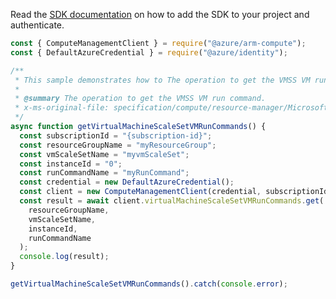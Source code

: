 Read the [SDK documentation](https://github.com/Azure/azure-sdk-for-js/blob/%40azure%2Farm-compute_18.0.0/sdk/compute/arm-compute/README.md) on how to add the SDK to your project and authenticate.

```javascript
const { ComputeManagementClient } = require("@azure/arm-compute");
const { DefaultAzureCredential } = require("@azure/identity");

/**
 * This sample demonstrates how to The operation to get the VMSS VM run command.
 *
 * @summary The operation to get the VMSS VM run command.
 * x-ms-original-file: specification/compute/resource-manager/Microsoft.Compute/stable/2022-03-01/ComputeRP/examples/runCommandExamples/VirtualMachineScaleSetVMRunCommand_Get.json
 */
async function getVirtualMachineScaleSetVMRunCommands() {
  const subscriptionId = "{subscription-id}";
  const resourceGroupName = "myResourceGroup";
  const vmScaleSetName = "myvmScaleSet";
  const instanceId = "0";
  const runCommandName = "myRunCommand";
  const credential = new DefaultAzureCredential();
  const client = new ComputeManagementClient(credential, subscriptionId);
  const result = await client.virtualMachineScaleSetVMRunCommands.get(
    resourceGroupName,
    vmScaleSetName,
    instanceId,
    runCommandName
  );
  console.log(result);
}

getVirtualMachineScaleSetVMRunCommands().catch(console.error);
```
